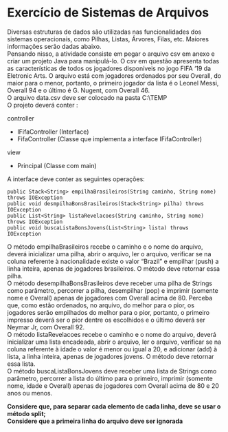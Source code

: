 # Exercício de Sistemas de Arquivos

Diversas estruturas de dados são utilizadas nas funcionalidades dos sistemas operacionais, como
Pilhas, Listas, Árvores, Filas, etc. Maiores informações serão dadas abaixo.<br />
Pensando nisso, a atividade consiste em pegar o arquivo csv em anexo e criar um projeto Java para
manipulá-lo. O csv em questão apresenta todas as características de todos os jogadores disponíveis
no jogo FIFA ‘19 da Eletronic Arts. O arquivo está com jogadores ordenados por seu Overall, do
maior para o menor, portanto, o primeiro jogador da lista é o Leonel Messi, Overall 94 e o último é
G. Nugent, com Overall 46.<br />
O arquivo data.csv deve ser colocado na pasta C:\TEMP<br />
O projeto deverá conter :

controller
- IFifaController (Interface)
- FifaController (Classe que implementa a interface IFifaController)

view
- Principal (Classe com main)

A interface deve conter as seguintes operações:
```
public Stack<String> empilhaBrasileiros(String caminho, String nome) throws IOException
public void desmpilhaBonsBrasileiros(Stack<String> pilha) throws IOException
public List<String> listaRevelacoes(String caminho, String nome) throws IOException
public void buscaListaBonsJovens(List<String> lista) throws IOException
```
<p>
O método empilhaBrasileiros recebe o caminho e o nome do arquivo, deverá inicializar uma pilha,
abrir o arquivo, ler o arquivo, verificar se na coluna referente à nacionalidade existe o valor “Brazil”
e empilhar (push) a linha inteira, apenas de jogadores brasileiros. O método deve retornar essa
pilha.<br />
O método desempilhaBonsBrasileiros deve receber uma pilha de Strings como parâmetro, percorrer
a pilha, desempilhar (pop) e imprimir (somente nome e Overall) apenas de jogadores com Overall
acima de 80. Perceba que, como estão ordenados, no arquivo, do melhor para o pior, os jogadores
serão empilhados do melhor para o pior, portanto, o primeiro impresso deverá ser o pior dentre os
escolhidos e o último deverá ser Neymar Jr, com Overall 92.<br />
O método listaRevelacoes recebe o caminho e o nome do arquivo, deverá inicializar uma lista
encadeada, abrir o arquivo, ler o arquivo, verificar se na coluna referente à idade o valor é menor ou
igual a 20, e adicionar (add) à lista, a linha inteira, apenas de jogadores jovens. O método deve
retornar essa lista.<br />
O método buscaListaBonsJovens deve receber uma lista de Strings como parâmetro, percorrer a
lista do último para o primeiro, imprimir (somente nome, idade e Overall) apenas de jogadores com
Overall acima de 80 e 20 anos ou menos.
</p>

**Considere que, para separar cada elemento de cada linha, deve se usar o método split;**<br />
**Considere que a primeira linha do arquivo deve ser ignorada**
